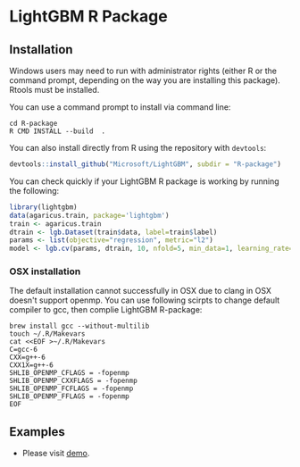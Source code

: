 LightGBM R Package
==================

Installation
------------

Windows users may need to run with administrator rights (either R or the command prompt, depending on the way you are installing this package). Rtools must be installed.

You can use a command prompt to install via command line:

```
cd R-package
R CMD INSTALL --build  .
```

You can also install directly from R using the repository with `devtools`:

```r
devtools::install_github("Microsoft/LightGBM", subdir = "R-package")
```


You can check quickly if your LightGBM R package is working by running the following:

```r
library(lightgbm)
data(agaricus.train, package='lightgbm')
train <- agaricus.train
dtrain <- lgb.Dataset(train$data, label=train$label)
params <- list(objective="regression", metric="l2")
model <- lgb.cv(params, dtrain, 10, nfold=5, min_data=1, learning_rate=1, early_stopping_rounds=10)
```
### OSX installation 

The default installation cannot successfully in OSX due to clang in OSX doesn't support openmp.
You can use following scirpts to change default compiler to gcc, then complie LightGBM R-package:
```
brew install gcc --without-multilib
touch ~/.R/Makevars
cat <<EOF >~/.R/Makevars
C=gcc-6
CXX=g++-6
CXX1X=g++-6
SHLIB_OPENMP_CFLAGS = -fopenmp
SHLIB_OPENMP_CXXFLAGS = -fopenmp
SHLIB_OPENMP_FCFLAGS = -fopenmp
SHLIB_OPENMP_FFLAGS = -fopenmp
EOF 
```


Examples
------------

* Please visit [demo](demo).
